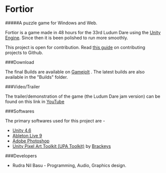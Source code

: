# Fortior

#####A puzzle game for Windows and Web.

Fortior is a game made in 48 hours for the 33rd Ludum Dare using the [Unity Engine](http://unity3d.com). Since then it is 
been polished to run more smoothly.

This project is open for contribution. Read [this guide](https://guides.github.com/activities/contributing-to-open-source/)
on contributing projects to Github.

###Download 

The final Builds are available on [Gamejolt](http://gamejolt.com/games/fortior/88093)
. The latest builds are also available in the "Builds" folder.

###Video/Trailer

The trailer/demonstration of the game (the Ludum Dare jam version) can be found on this link in [YouTube](https://www.youtube.com/watch?v=PoKDs0qaojE)

###Softwares

The primary softwares used for this project are - 
- [Unity 4.6](http://unity3d.com)
- [Ableton Live 9](https://www.ableton.com/)
- [Adobe Photoshop](http://www.adobe.com/in/products/photoshop.html)
- [Unity Pixel Art Toolkit (UPA Toolkit)](https://www.assetstore.unity3d.com/en/#!/content/27680) by [Brackeys](http://brackeys.com/)

###Developers

- Rudra Nil Basu - Programming, Audio, Graphics design.
